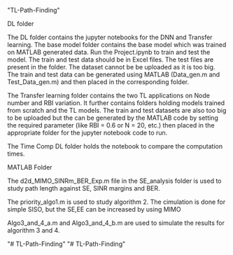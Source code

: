 "TL-Path-Finding" 

DL folder

The DL folder contains the jupyter notebooks for the DNN and Transfer learning.
The base model folder contains the base model which was trained on MATLAB generated data. Run the Project.ipynb to train and test the model. The train and test 
data should be in Excel files. The test files are present in the folder. The dataset cannot be be uploaded as it is too big. The train and test data can be generated using MATLAB (Data_gen.m and Test_Data_gen.m) and then placed in the corresponding folder. 

The Transfer learning folder contains the two TL applications on Node number and RBI variation. It further contains folders holding models trained from scratch and the TL models. The train and test datasets are also too big to be uploaded but the can be generated by the MATLAB code by setting the required parameter (like RBI = 0.6 or N = 20, etc.) then placed in the appropriate folder for the jupyter notebook code to run.

The Time Comp DL folder holds the notebook to compare the computation times.


MATLAB Folder

The d2d_MIMO_SINRm_BER_Exp.m file in the SE_analysis folder is used to study path length against SE, SINR margins and BER.

The priority_algo1.m is used to study algorithm 2. The cimulation is done for simple SISO, but the SE,EE can be increased by using MIMO

Algo3_and_4_a.m and Algo3_and_4_b.m are used to simulate the results for algorithm 3 and 4.

"# TL-Path-Finding" 
"# TL-Path-Finding" 

